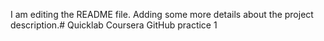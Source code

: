 I am editing the README file. Adding some more details about the project description.# Quicklab
Coursera GitHub practice 1
